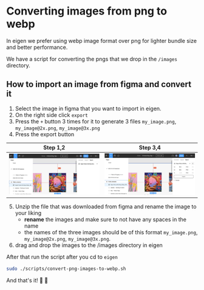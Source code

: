 # Converting images from png to webp

In eigen we prefer using webp image format over png for lighter bundle size and better performance.

We have a script for converting the pngs that we drop in the `/images` directory.

## How to import an image from figma and convert it

1. Select the image in figma that you want to import in eigen.
2. On the right side click `export`
3. Press the `+` button 3 times for it to generate 3 files `my_image.png`, `my_image@2x.png`, `my_image@3x.png`
4. Press the export button

| Step 1,2                                    | Step 3,4                                      |
| ------------------------------------------- | --------------------------------------------- |
| <img src="screenshots/convert-image-1.png"> | <img src="screenshots/convert-image-2.png" /> |

5. Unzip the file that was downloaded from figma and rename the image to your liking
   - **rename** the images and make sure to not have any spaces in the name
   - the names of the three images should be of this format `my_image.png`, `my_image@2x.png`, `my_image@3x.png`.
6. drag and drop the images to the /images directory in eigen

After that run the script after you cd to `eigen`

```bash
sudo ./scripts/convert-png-images-to-webp.sh
```

And that's it! 🎉 🎉
